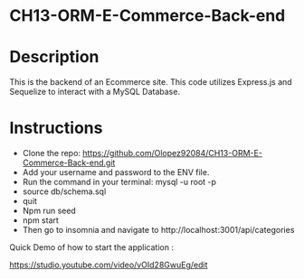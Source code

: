 # CH13-ORM-E-Commerce-Back-end

# Description

This is the backend of an Ecommerce site. This code utilizes Express.js and Sequelize to interact with a MySQL Database.

# Instructions

- Clone the repo: https://github.com/Olopez92084/CH13-ORM-E-Commerce-Back-end.git
- Add your username and password to the ENV file.
- Run the command in your terminal: mysql -u root -p
- source db/schema.sql
- quit
- Npm run seed
- npm start
- Then go to insomnia and navigate to http://localhost:3001/api/categories

Quick Demo of how to start the application : 

https://studio.youtube.com/video/vOId28GwuEg/edit
